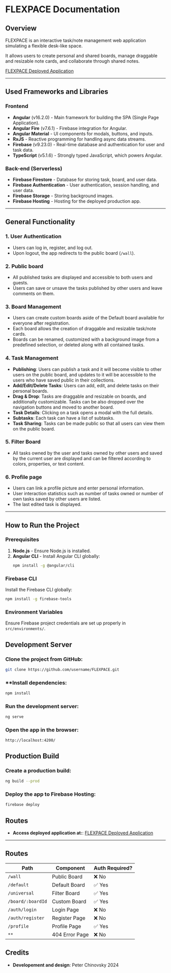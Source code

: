 # **FLEXPACE Documentation**

## **Overview**

FLEXPACE is an interactive task/note management web application simulating a flexible desk-like space.

It allows users to create personal and shared boards, manage draggable and resizable note cards, and collaborate through shared notes.

[FLEXPACE Deployed Application](https://flexpace-de2a5.web.app)

---

## **Used Frameworks and Libraries**

### **Frontend**

- **Angular** (v16.2.0) - Main framework for building the SPA (Single Page Application).
- **Angular Fire** (v7.6.1) - Firebase integration for Angular.
- **Angular Material** - UI components for modals, buttons, and inputs.
- **RxJS** - Reactive programming for handling async data streams.
- **Firebase** (v9.23.0) - Real-time database and authentication for user and task data.
- **TypeScript** (v5.1.6) - Strongly typed JavaScript, which powers Angular.

### **Back-end (Serverless)**

- **Firebase Firestore** - Database for storing task, board, and user data.
- **Firebase Authentication** - User authentication, session handling, and user data.
- **Firebase Storage** - Storing background images.
- **Firebase Hosting** - Hosting for the deployed production app.

---

## General Functionality

### 1. User Authentication

- Users can log in, register, and log out.
- Upon logout, the app redirects to the public board (`/wall`).

### 2. Public board

- All published tasks are displayed and accessible to both users and guests.
- Users can save or unsave the tasks published by other users and leave comments on them.

### 3. Board Management

- Users can create custom boards aside of the Default board available for everyone after registration.
- Each board allows the creation of draggable and resizable task/note cards.
- Boards can be renamed, customized with a background image from a predefined selection, or deleted along with all contained tasks.

### 4. Task Management

- **Publishing**: Users can publish a task and it will become visible to other users on the public board, and updates to it will be accessible to the users who have saved public in their collections.
- **Add/Edit/Delete Tasks**: Users can add, edit, and delete tasks on their personal boards.
- **Drag & Drop**: Tasks are draggable and resizable on boards, and additionally customizable. Tasks can be also dropped over the navigation buttons and moved to another board.
- **Task Details**: Clicking on a task opens a modal with the full details.
- **Subtasks**: Each task can have a list of subtasks.
- **Task Sharing**: Tasks can be made public so that all users can view them on the public board.

### 5. Filter Board

- All tasks owned by the user and tasks owned by other users and saved by the current user are displayed and can be filtered according to colors, properties, or text content.

### 6. Profile page

- Users can link a profile picture and enter personal information.
- User interaction statistics such as number of tasks owned or number of own tasks saved by other users are listed.
- The last edited task is displayed.

---

## **How to Run the Project**

### **Prerequisites**

1. **Node.js** - Ensure Node.js is installed.
2. **Angular CLI** - Install Angular CLI globally:
   ```bash
   npm install -g @angular/cli
   ```

### **Firebase CLI**

Install the Firebase CLI globally:

```bash
npm install -g firebase-tools
```

### **Environment Variables**

Ensure Firebase project credentials are set up properly in `src/environments/`.

## Development Server

### Clone the project from GitHub:

```bash
git clone https://github.com/username/FLEXPACE.git
```

### \*\*Install dependencies:

```bash
npm install
```

### Run the development server:

```bash
ng serve
```

### Open the app in the browser:

```arduino
http://localhost:4200/
```

## Production Build

### Create a production build:

```bash
ng build --prod
```

### Deploy the app to Firebase Hosting:

```bash
firebase deploy
```

## Routes

- **Access deployed application at:**: [FLEXPACE Deployed Application](https://flexpace-de2a5.web.app)

---

## Routes

| Path              | Component      | Auth Required? |
| ----------------- | -------------- | -------------- |
| `/wall`           | Public Board   | ❌ No          |
| `/default`        | Default Board  | ✅ Yes         |
| `/universal`      | Filter Board   | ✅ Yes         |
| `/board/:boardId` | Custom Board   | ✅ Yes         |
| `/auth/login`     | Login Page     | ❌ No          |
| `/auth/register`  | Register Page  | ❌ No          |
| `/profile`        | Profile Page   | ✅ Yes         |
| `**`              | 404 Error Page | ❌ No          |

## Credits

- **Developement and design**: Peter Chinovsky 2024
